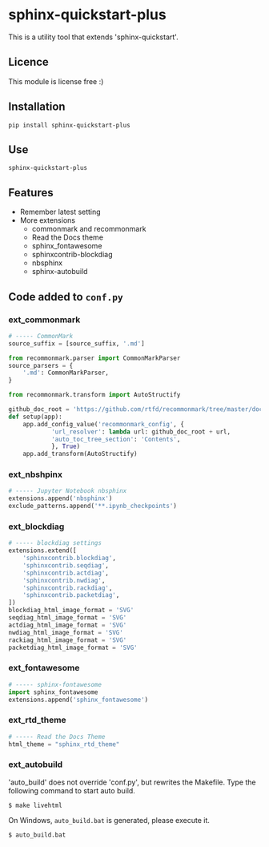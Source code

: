 # sphinx-quickstart-plus

This is a utility tool that extends 'sphinx-quickstart'.

## Licence

This module is license free :)

## Installation

```
pip install sphinx-quickstart-plus
```

## Use

```
sphinx-quickstart-plus
```

## Features

- Remember latest setting
- More extensions
  - commonmark and recommonmark
  - Read the Docs theme
  - sphinx_fontawesome
  - sphinxcontrib-blockdiag
  - nbsphinx
  - sphinx-autobuild

## Code added to `conf.py`
### ext_commonmark

```python:conf.py
# ----- CommonMark
source_suffix = [source_suffix, '.md']

from recommonmark.parser import CommonMarkParser
source_parsers = {
    '.md': CommonMarkParser,
}

from recommonmark.transform import AutoStructify

github_doc_root = 'https://github.com/rtfd/recommonmark/tree/master/doc/'
def setup(app):
    app.add_config_value('recommonmark_config', {
            'url_resolver': lambda url: github_doc_root + url,
            'auto_toc_tree_section': 'Contents',
            }, True)
    app.add_transform(AutoStructify)

```

### ext_nbshpinx

```python:conf.py
# ----- Jupyter Notebook nbsphinx
extensions.append('nbsphinx')
exclude_patterns.append('**.ipynb_checkpoints')
```

### ext_blockdiag
```python:conf.py
# ----- blockdiag settings
extensions.extend([
    'sphinxcontrib.blockdiag',
    'sphinxcontrib.seqdiag',
    'sphinxcontrib.actdiag',
    'sphinxcontrib.nwdiag',
    'sphinxcontrib.rackdiag',
    'sphinxcontrib.packetdiag',
])
blockdiag_html_image_format = 'SVG'
seqdiag_html_image_format = 'SVG'
actdiag_html_image_format = 'SVG'
nwdiag_html_image_format = 'SVG'
rackiag_html_image_format = 'SVG'
packetdiag_html_image_format = 'SVG'
```

### ext_fontawesome
```python:conf.py
# ----- sphinx-fontawesome
import sphinx_fontawesome
extensions.append('sphinx_fontawesome')
```

### ext_rtd_theme
```python:conf.py
# ----- Read the Docs Theme
html_theme = "sphinx_rtd_theme"
```
### ext_autobuild

'auto_build' does not override 'conf.py', but rewrites the Makefile.
Type the following command to start auto build.

```
$ make livehtml
```

On Windows, `auto_build.bat` is generated, please execute it.

```
$ auto_build.bat
```
